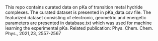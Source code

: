 This repo contains curated data on pKa of transition metal hydride complexes.
The curated dataset is presented in pKa_data.csv file.
The featurized dataset consisting of electronic, geometric and energetic parameters are presented in database.txt which was used for machine learning the experimental pKa.
Related publication: Phys. Chem. Chem. Phys., 2021,23, 2557-2567
